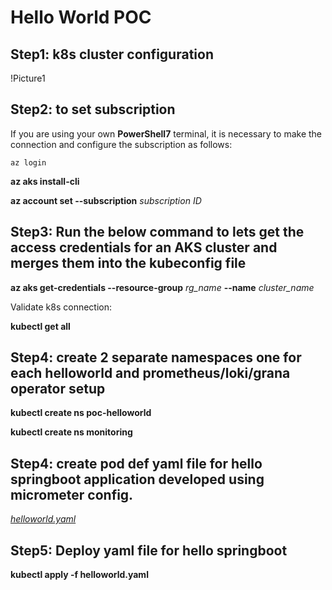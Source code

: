 # Hello World POC

## Step1: k8s cluster configuration

!Picture1

## Step2: to set subscription

If you are using your own **PowerShell7** terminal, it is necessary to make the connection and configure the subscription as follows:

`az login`

**az aks install-cli**

**az account set --subscription** _subscription ID_

## Step3: Run the below command to lets get the access credentials for an AKS cluster and merges them into the kubeconfig file

**az aks get-credentials --resource-group** _rg_name_ **--name** _cluster_name_

Validate k8s connection:

**kubectl get all**

## Step4: create 2 separate namespaces one for each helloworld and prometheus/loki/grana operator setup

**kubectl create ns poc-helloworld**

**kubectl create ns monitoring**

## Step4: create pod def yaml file for hello springboot application developed using micrometer config.

_[helloworld.yaml](https://github.com/juan-llamas/SLBObservability/blob/main/helloworld.yaml "helloworld.yaml")_

## Step5: Deploy yaml file for hello springboot

**kubectl apply -f helloworld.yaml**
